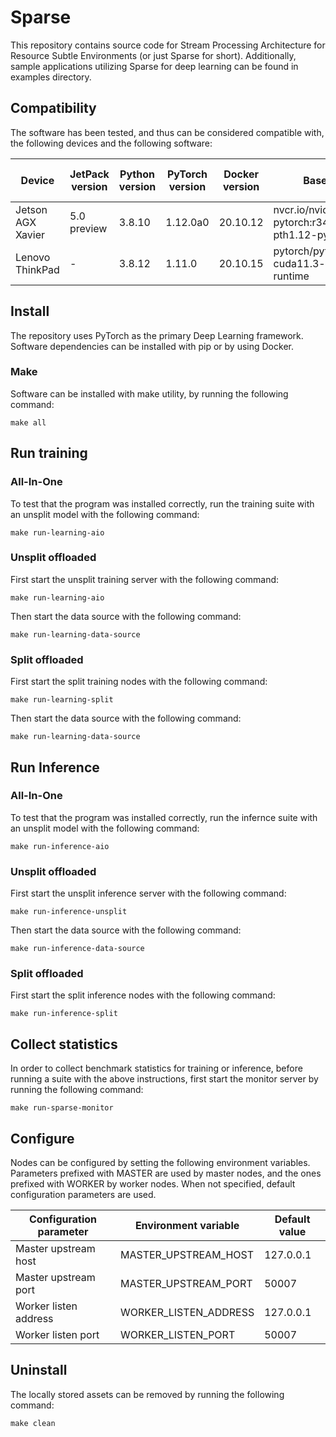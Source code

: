 # Sparse

This repository contains source code for Stream Processing Architecture for Resource Subtle Environments (or just
Sparse for short). Additionally, sample applications utilizing Sparse for deep learning can be found in examples
directory.

## Compatibility

The software has been tested, and thus can be considered compatible with, the following devices and the following
software:

| Device            | JetPack version | Python version | PyTorch version | Docker version | Base image                                     | Docker tag suffix |
| ----------------- | --------------- | -------------- | --------------- | -------------- | ---------------------------------------------- | ------------------ |
| Jetson AGX Xavier | 5.0 preview     | 3.8.10         | 1.12.0a0        | 20.10.12       | nvcr.io/nvidia/l4t-pytorch:r34.1.0-pth1.12-py3 | jp50               |
| Lenovo ThinkPad   | -               | 3.8.12         | 1.11.0          | 20.10.15       | pytorch/pytorch:1.11.0-cuda11.3-cudnn8-runtime | amd64              |

## Install

The repository uses PyTorch as the primary Deep Learning framework. Software dependencies can be installed with pip or
by using Docker.

### Make

Software can be installed with make utility, by running the following command:
```
make all
```

## Run training

### All-In-One

To test that the program was installed correctly, run the training suite with an unsplit model with the following
command:

```
make run-learning-aio
```

### Unsplit offloaded

First start the unsplit training server with the following command:
```
make run-learning-aio
```

Then start the data source with the following command:
```
make run-learning-data-source
```

### Split offloaded

First start the split training nodes with the following command:
```
make run-learning-split
```

Then start the data source with the following command:
```
make run-learning-data-source
```

## Run Inference

### All-In-One

To test that the program was installed correctly, run the infernce suite with an unsplit model with the following
command:

```
make run-inference-aio
```

### Unsplit offloaded

First start the unsplit inference server with the following command:
```
make run-inference-unsplit
```

Then start the data source with the following command:
```
make run-inference-data-source
```

### Split offloaded

First start the split inference nodes with the following command:
```
make run-inference-split
```


## Collect statistics

In order to collect benchmark statistics for training or inference, before running a suite with the above instructions,
first start the monitor server by running the following command:

```
make run-sparse-monitor
```

## Configure

Nodes can be configured by setting the following environment variables. Parameters prefixed with MASTER are used by
master nodes, and the ones prefixed with WORKER by worker nodes. When not specified, default configuration parameters
are used.

| Configuration parameter | Environment variable  | Default value |
| ----------------------- | --------------------- | ------------- |
| Master upstream host    | MASTER_UPSTREAM_HOST  | 127.0.0.1     |
| Master upstream port    | MASTER_UPSTREAM_PORT  | 50007         |
| Worker listen address   | WORKER_LISTEN_ADDRESS | 127.0.0.1     |
| Worker listen port      | WORKER_LISTEN_PORT    | 50007         |

## Uninstall

The locally stored assets can be removed by running the following command:
```
make clean
```
